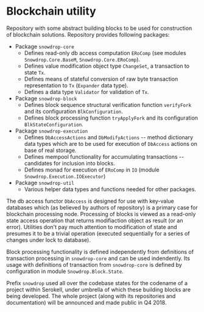# Blockchain utility

Repository with some abstract building blocks to be used for construction of blockchain solutions.
Repository provides following packages:

* Package `snowdrop-core`
    * Defines read-only db access computation `ERoComp` (see modules `Snowdrop.Core.BaseM`, `Snowdrop.Core.ERoComp`).
    * Defines value modification object type `ChangeSet`, a transaction to state `Tx`.
    * Defines means of stateful conversion of raw byte transaction representation to `Tx` (`Expander` data type).
    * Defines a data type `Validator` for validation of `Tx`.
* Package `snowdrop-block`
    * Defines block sequence structural verification function `verifyFork` and its configuration `BlkConfiguration`.
    * Defines block processing function `tryApplyFork` and its configuration `BlkStateConfiguration`.
* Package `snowdrop-execution`
    * Defines `DbAccessActions` and `DbModifyActions` -- method dictionary data types which are to be used for execution of `DbAccess` actions on base of real storage.
    * Defines mempool functionality for accumulating transactions -- candidates for inclusion into blocks.
    * Defines monad for execution of `ERoComp` in `IO` (module `Snowdrop.Execution.IOExecutor`)
* Package `snowdrop-util`
    * Various helper data types and functions needed for other packages.
     
The db access functor `DbAccess` is designed for use with key-value databases which
(as believed by authors of repository) is a primary case for blockchain processing node.
Processing of blocks is viewed as a read-only state access operation that returns
modifiaction object as result (or an error).
Utilities don't pay much attention to modification of state and presumes it to be a trivial operation
(executed sequentially for a series of changes under lock to database).

Block processing functionality is defined independently from definitions
of transaction processing in `snowdrop-core` and can be used indendently.
Its usage with definitions of transaction from `snowdrop-core` is defined
by configuration in module `Snowdrop.Block.State`.

Prefix `snowdrop` used all over the codebase states for the codename of a project within Serokell,
under umbrella of which these building blocks are being developed.
The whole project (along with its repositories and documentation) will be announced and made public in Q4 2018.
